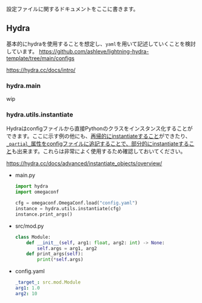 設定ファイルに関するドキュメントをここに書きます。
## Hydra

基本的にhydraを使用することを想定し、`yaml`を用いて記述していくことを検討しています。
https://github.com/ashleve/lightning-hydra-template/tree/main/configs

https://hydra.cc/docs/intro/

### hydra.main
wip

### hydra.utils.instantiate

Hydraはconfigファイルから直接Pythonのクラスをインスタンス化することができます。ここに示す例の他にも、[再帰的にinstantiateすること](https://hydra.cc/docs/advanced/instantiate_objects/overview/#recursive-instantiation)ができたり、[`_partial_`属性をconfigファイルに追記することで、部分的にinstantiateすること](https://hydra.cc/docs/advanced/instantiate_objects/overview/#partial-instantiation)も出来ます。これらは非常によく使用するため確認しておいてください。     

https://hydra.cc/docs/advanced/instantiate_objects/overview/

- main.py  
    ```py
    import hydra
    import omegaconf

    cfg = omegaconf.OmegaConf.load("config.yaml")
    instance = hydra.utils.instantiate(cfg)
    instance.print_args()
    ```

- src/mod.py
    ```py
    class Module:
        def __init__(self, arg1: float, arg2: int) -> None:
            self.args = arg1, arg2
        def print_args(self):
            print(*self.args)
    ```

- config.yaml  
    ```yaml
    _target_: src.mod.Module
    arg1: 1.0
    arg2: 10
    ```


